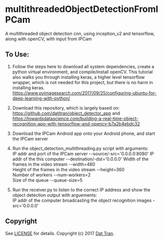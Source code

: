 # multithreadedObjectDetectionFromIPCam
A multithreaded object detection cnn, using inception_v2 and tensorflow, along with openCV, with input from IPCam

## To Use:  

1. Follow the steps here to download all system dependencies, create a python virtual environment, and compile/install openCV. This tutorial also walks you through installing keras, a higher level tensorflow wrapper, which is not needed for this project, but there is no harm in installing keras.  
https://www.pyimagesearch.com/2017/09/25/configuring-ubuntu-for-deep-learning-with-python/  

2. Download this repository, which is largely based on:  
https://github.com/datitran/object_detector_app and https://towardsdatascience.com/building-a-real-time-object-recognition-app-with-tensorflow-and-opencv-b7a2b4ebdc32  

3. Download the IPCam Android app onto your Android phone, and start the IPCam server  

4. Run the object_detection_multithreading.py script with arguments:  
    IP addr and port of the IPCam server --source/-src='0.0.0.0:8080'
    IP addr of the this computer --destination/-dst='0.0.0.0'
    Width of the frames in the video stream --width=480  
    Height of the frames in the video stream --height=360  
    Number of workers --num-workers=2  
    Size of the queue --queue-size=5  
    
5. Run the receiver.py to listen to the correct IP address and show the object detection output with arguements:  
    IP addr of the computer broadcasting the object recognition images -src='0.0.0.0'

## Copyright

See [LICENSE](LICENSE) for details.
Copyright (c) 2017 [Dat Tran](http://www.dat-tran.com/).
